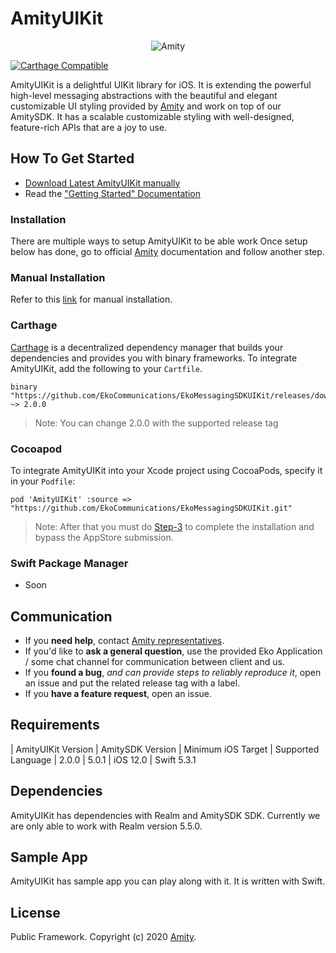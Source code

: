 # AmityUIKit

<p align="center" >
  <img src="https://global-uploads.webflow.com/5eddccffdb3c6a27f79757c1/604f017e59681e734c3bd995_nav-logo.png" alt="Amity" title="AmityUIKit">
</p>

[![Carthage Compatible](https://img.shields.io/badge/Carthage-compatible-4BC51D.svg?style=flat)](https://github.com/Carthage/Carthage)

AmityUIKit is a delightful UIKit library for iOS. It is extending the powerful high-level messaging abstractions with the beautiful and elegant customizable UI styling provided by [Amity](https://www.amity.co) and work on top of our AmitySDK. It has a scalable customizable styling with well-designed, feature-rich APIs that are a joy to use.

## How To Get Started

- [Download Latest AmityUIKit manually](https://docs.amity.co/uikit/ios/changelog)
- Read the ["Getting Started" Documentation](https://docs.amity.co/uikit/ios/getting-started)

### Installation

There are multiple ways to setup AmityUIKit to be able work
Once setup below has done, go to official [Amity](https://docs.amity.co/uikit/ios/getting-started) documentation and follow another step.

### Manual Installation

Refer to this [link](https://docs.amity.co/uikit/ios/getting-started) for manual installation.

### Carthage

[Carthage](https://github.com/Carthage/Carthage) is a decentralized dependency manager that builds your dependencies and provides you with binary frameworks. To integrate AmityUIKit, add the following to your `Cartfile`.

```
binary "https://github.com/EkoCommunications/EkoMessagingSDKUIKit/releases/download/2.0.0/AmityUIKit.json" ~> 2.0.0
```

> Note: You can change 2.0.0 with the supported release tag

### Cocoapod

To integrate AmityUIKit into your Xcode project using CocoaPods, specify it in your `Podfile`:

```
pod 'AmityUIKit' :source => "https://github.com/EkoCommunications/EkoMessagingSDKUIKit.git"
```

> Note: After that you must do [Step-3](https://docs.amity.co/uikit/ios/getting-started) to complete the installation and bypass the AppStore submission.

### Swift Package Manager

- Soon

## Communication

- If you **need help**, contact [Amity representatives](https://www.amity.co).
- If you'd like to **ask a general question**, use the provided Eko Application / some chat channel for communication between client and us.
- If you **found a bug**, _and can provide steps to reliably reproduce it_, open an issue and put the related release tag with a label.
- If you **have a feature request**, open an issue.

## Requirements

| AmityUIKit Version | AmitySDK Version | Minimum iOS Target | Supported Language
| 2.0.0 | 5.0.1 | iOS 12.0 | Swift 5.3.1

## Dependencies

AmityUIKit has dependencies with Realm and AmitySDK SDK. Currently we are only able to work with Realm version 5.5.0.

## Sample App

AmityUIKit has sample app you can play along with it. It is written with Swift.

## License

Public Framework. Copyright (c) 2020 [Amity](https://www.amity.co).
